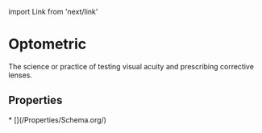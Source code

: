 import Link from 'next/link'

# Optometric

The science or practice of testing visual acuity and prescribing corrective lenses.

## Properties

<Grid>
* [](/Properties/Schema.org/)

</Grid>

